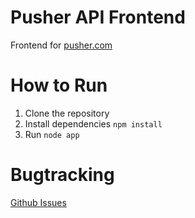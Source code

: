 Pusher API Frontend
===================

Frontend for [pusher.com](http://pusher.com)

How to Run
==========

1. Clone the repository
2. Install dependencies `npm install`
3. Run `node app`

Bugtracking
===========

[Github Issues](https://github.com/vxtindia/pusher-frontend/issues)
